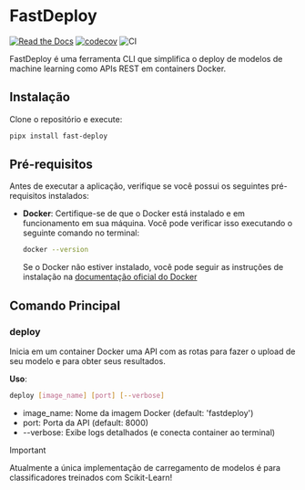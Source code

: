 # FastDeploy
[![Read the Docs](https://readthedocs.org/projects/fast-deploy/badge/?version=latest)](https://fast-deploy.readthedocs.io/pt-br/latest)
[![codecov](https://codecov.io/gh/laranapoli/fast-deploy/graph/badge.svg?token=O5NJOZWTE9)](https://codecov.io/gh/laranapoli/fast-deploy)
![CI](https://github.com/laranapoli/fast-deploy/actions/workflows/ci-pipeline.yaml/badge.svg)

FastDeploy é uma ferramenta CLI que simplifica o deploy de modelos de machine learning como APIs REST em containers Docker.

## Instalação
Clone o repositório e execute:
```bash
pipx install fast-deploy
```

## Pré-requisitos

Antes de executar a aplicação, verifique se você possui os seguintes pré-requisitos instalados:

- **Docker**: Certifique-se de que o Docker está instalado e em funcionamento em sua máquina. Você pode verificar isso executando o seguinte comando no terminal:

    ```bash
    docker --version
    ```

    Se o Docker não estiver instalado, você pode seguir as instruções de instalação na [documentação oficial do Docker](https://docs.docker.com/engine/install/)

## Comando Principal
 
### deploy

Inicia em um container Docker uma API com as rotas para fazer o upload de seu modelo e para obter seus resultados.

**Uso**:
```bash
deploy [image_name] [port] [--verbose]
```
- image_name: Nome da imagem Docker (default: 'fastdeploy')
- port: Porta da API (default: 8000)
- --verbose: Exibe logs detalhados (e conecta container ao terminal)

> [!IMPORTANT]  
> Atualmente a única implementação de carregamento de modelos é para classificadores treinados com Scikit-Learn!